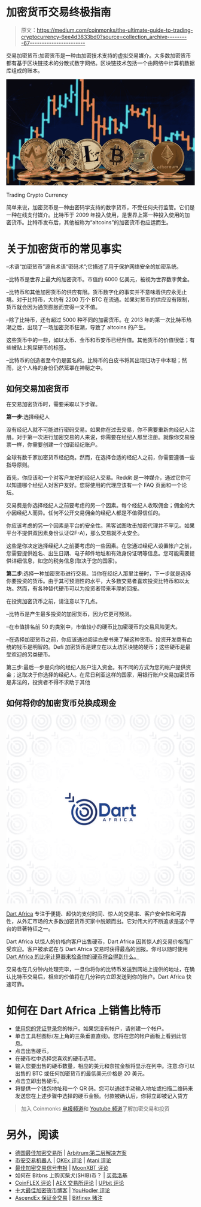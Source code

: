 # 加密货币交易终极指南

> 原文：<https://medium.com/coinmonks/the-ultimate-guide-to-trading-cryptocurrency-6ee4d3833bd0?source=collection_archive---------67----------------------->

交易加密货币:加密货币是一种由加密技术支持的虚拟交易媒介。大多数加密货币都有基于区块链技术的分散式数字网络。区块链技术包括一个由网络中计算机数据库组成的账本。

![](img/f45a80e617191e6ab6c38b6e1b5636fe.png)

Trading Crypto Currency

简单来说，加密货币是一种由密码学支持的数字货币，不受任何央行监管。它们是一种在线支付媒介。比特币于 2009 年投入使用，是世界上第一种投入使用的加密货币。比特币发布后，其他被称为“altcoins”的加密货币也应运而生。

# 关于加密货币的常见事实

–术语“加密货币”源自术语“密码术”;它描述了用于保护网络安全的加密系统。

–比特币是世界上最大的加密货币。市值约 6000 亿美元，被视为世界数字黄金。

–比特币和其他加密货币的供应有限。货币数字化的事实并不意味着供应永无止境。对于比特币，大约有 2200 万个 BTC 在流通。如果对货币的供应没有限制，货币就会因为通货膨胀而变得一文不值。

–除了比特币，还有超过 5000 种不同的加密货币。在 2013 年的第一次比特币热潮之后，出现了一场加密货币狂潮，导致了 altcoins 的产生。

这些货币中的一些，如以太币、金币和币安币已经升值。其他货币的价值很低；有些被贴上狗屎硬币的标签。

–比特币的创造者至今仍是匿名的。比特币的白皮书将其出现归功于中本聪；然而，这个人格的身份仍然笼罩在神秘之中。

## **如何交易加密货币**

在交易加密货币时，需要采取以下步骤。

**第一步**:选择经纪人

没有经纪人就不可能进行密码交易。如果你在过去交易，你不需要重新向经纪人注册。对于第一次进行加密交易的人来说，你需要在经纪人那里注册。就像你交易股票一样，你需要创建一个加密经纪账户。

全球有数千家加密货币经纪商。然而，在选择合适的经纪人之前，你需要遵循一些指导原则。

首先，你应该和一个对客户友好的经纪人交易。Reddit 是一种媒介，通过它你可以知道哪个经纪人对客户友好。您将使用的代理应该有一个 FAQ 页面和一个论坛。

交易费是你选择经纪人之前要考虑的另一个因素。每个经纪人收取佣金；佣金的大小因经纪人而异。任何不公开交易佣金的经纪人都是不值得信任的。

你应该考虑的另一个因素是平台的安全性。黑客试图攻击加密代理并不罕见。如果平台不提供双因素身份认证(2F-A)，那么交易就不太安全。

这些是你决定选择经纪人之前要考虑的一些因素。在您通过经纪人设置帐户之前，您需要提供姓名、出生日期、电子邮件地址和有效身份证明等信息。您可能需要提供详细信息，如您的税务信息(取决于您的国家)。

**第二步**:选择一种加密货币进行交易。当你在经纪人那里注册时，下一步就是选择你要投资的货币。由于其可预测性的水平，大多数交易者喜欢投资比特币和以太坊。然而，有各种替代硬币可以为投资者带来丰厚的回报。

在投资加密货币之前，请注意以下几点。

–比特币是产生最多投资的加密货币，因为它更可预测。

–在市值排名前 50 的类别中，市值较小的硬币比加密硬币的交易风险更大。

–在选择加密货币之前，你应该通过阅读白皮书来了解这种货币。投资开发商有血统的钱币是明智的。Defi 加密货币是建立在以太坊区块链的硬币；这些硬币是最受欢迎的另类硬币。

第三步:最后一步是向你的经纪人账户注入资金。有不同的方式为您的帐户提供资金；这取决于你选择的经纪人。在尼日利亚这样的国家，用银行账户交易加密货币是非法的，投资者不得不求助于其他

## 如何将你的加密货币兑换成现金

![](img/8b5f688470f3999c017a4df0cb807c02.png)

[Dart Africa](https://dartafrica.io/) 专注于便捷、超快的支付时间、惊人的交易率、客户安全性和可靠性，从外汇市场的大多数加密货币买家中脱颖而出。它对伟大的不断追求是这个平台的显著特征之一。

Dart Africa 以惊人的价格向客户出售硬币，Dart Africa 因其惊人的交易价格而广受欢迎。客户被承诺在与 Dart Africa 交易时获得最高的回报。你可以随时使用 [Dart Africa 的比率计算器来检查你的硬币将会得到什么。](https://dartafrica.io/coincalculator)

交易也在几分钟内处理完毕，一旦你将你的比特币发送到网站上提供的地址，在确认比特币交易后，相应的价值将在几分钟内立即发送到你的账户。Dart Africa 快速可靠。

# 如何在 Dart Africa 上销售比特币

*   [使用您的凭证登录](https://dartafrica.io/login)您的帐户。如果您没有帐户，请创建一个帐户。
*   单击工具栏图标(左上角的三条垂直直线)。您将在您的帐户面板上看到此信息。
*   点击出售硬币。
*   在硬币栏中选择您喜欢的硬币选项。
*   输入您要出售的硬币数量，相应的美元和奈拉金额将显示在列中。注意:你可以出售的 BTC 或任何加密货币的最低美元价格是 20 美元。
*   点击立即出售硬币。
*   将提供一个钱包地址和一个 QR 码。您可以通过手动输入地址或扫描二维码来发送您在上述步骤中选择的硬币金额。付款被确认后，你将立即被记入贷方

> 加入 Coinmonks [电报频道](https://t.me/coincodecap)和 [Youtube 频道](https://www.youtube.com/c/coinmonks/videos)了解加密交易和投资

# 另外，阅读

*   [德国最佳加密交易所](https://coincodecap.com/crypto-exchanges-in-germany) | [Arbitrum:第二层解决方案](https://coincodecap.com/arbitrum)
*   [币安交易机器人](/coinmonks/binance-trading-bots-d0d57bb62c4c) | [OKEx 评论](/coinmonks/okex-review-6b369304110f) | [Atani 评论](https://coincodecap.com/atani-review)
*   [最佳加密交易信号电报](/coinmonks/best-crypto-signals-telegram-5785cdbc4b2b) | [MoonXBT 评论](/coinmonks/moonxbt-review-6e4ab26d037)
*   如何在 Bitbns 上购买柴犬(SHIB)币？ | [买弗洛基](https://coincodecap.com/buy-floki-inu-token)
*   [CoinFLEX 评论](https://coincodecap.com/coinflex-review) | [AEX 交易所评论](https://coincodecap.com/aex-exchange-review) | [UPbit 评论](https://coincodecap.com/upbit-review)
*   [十大最佳加密货币博客](https://coincodecap.com/best-cryptocurrency-blogs) | [YouHodler 评论](https://coincodecap.com/youhodler-review)
*   [AscendEx 保证金交易](https://coincodecap.com/ascendex-margin-trading) | [Bitfinex 赌注](https://coincodecap.com/bitfinex-staking)